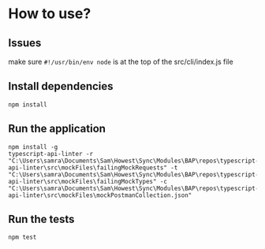 # How to use?
## Issues
make sure ```#!/usr/bin/env node``` is at the top of the src/cli/index.js file
## Install dependencies
```
npm install
```
## Run the application
```
npm install -g
typescript-api-linter -r "C:\Users\samra\Documents\Sam\Howest\Sync\Modules\BAP\repos\typescript-api-linter\src\mockFiles\failingMockRequests" -t "C:\Users\samra\Documents\Sam\Howest\Sync\Modules\BAP\repos\typescript-api-linter\src\mockFiles\failingMockTypes" -c "C:\Users\samra\Documents\Sam\Howest\Sync\Modules\BAP\repos\typescript-api-linter\src\mockFiles\mockPostmanCollection.json"
```
## Run the tests
```
npm test
```